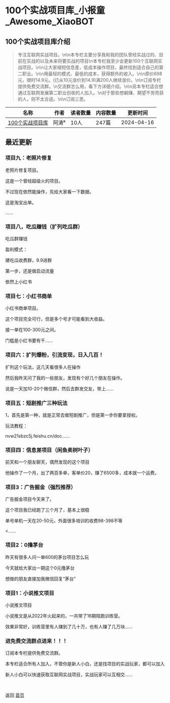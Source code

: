 # 100个实战项目库_小报童_Awesome_XiaoBOT

## 100个实战项目库介绍
> 专注互联网实战项目。\n\n本专栏主要分享我和我的团队曾经实战过的、目前在实战的以及未来将要实战的项目\n本专栏我至少会更新100个互联网实战项目。\n\n让大家缩短信息差，低成本操作项目，最终找到适合自己的第二职业。\n\n用最轻的模式、最低的成本，获得额外的收入。\n\n原价698元，限时14.9元。(已从10元涨价到14.9)满200人继续涨价。\n\n订阅专栏提供免费交流群。\n交流群怎么用，看下方详细介绍。\n\n另本专栏适合想通过互联网发展第二职业创收的人加入。\n对于那些想躺赚、期望不劳而获的人，则不太合适。\n\n订阅三思。  
  


|名称|作者|读者数量|内容数量|更新时间|
|---|---|---|---|---|
|[100个实战项目库](https://xiaobot.net/p/Ttx2221?refer=0b133df9-27dc-423b-8101-639049001c13)|阿涛⁶|10人|247篇|2024-04-16|

## 最近更新
### 项目九：老照片修复

老照片修复项目。

这是一个曾经超级火的项目。

不过现在依然能操作，先给大家看一下数据。

这是淘宝出单。

......

### 项目八，吃瓜赚钱（扩列吃瓜群）

吃瓜群赚钱

盈利模式：

建吃瓜收费群，9.9进群

第一步，还是做启动流量

依然上小红书

### 项目七：小红书商单

小红书商单项目。

这个项目完全可行，但是多个号才可能看到大收益。

接一单在100-300元之间。

门槛是小红书要有千......

### 项目六：扩列爆粉，引流变现，日入几百！

扩列这个玩法，这几天看很多人在操作

然后我昨天问了我的一些朋友，发现有个好几个朋友在操作。

说是一天加10-20个微信群，然后去群发交友，带上......

### 项目五：短剧推广三种玩法

1，首先是第一种，就是正常去做短剧推广，但是第一步你要拿授权。

玩法教程：

nvw21sbzc5j.feishu.cn/doc......

### 项目四：信息差项目（闲鱼卖树叶子）

前天和一个朋友聊天，偶然发现的这个项目

他操作了一个月，出了两百多单，客单价20，赚了6500多，成本就一个运费。

### 项目3：广告掘金（强烈推荐）

广告掘金项目今天来了。

这个项目我已经跑了三个月了，基本上很稳

单号单机一天在20-50元，外面很多培训的收费98-398不等

<......

### 项目2：0撸茅台

昨天有很多人问一单600的茅台项目怎么玩

今天就给大家出一期这个0元撸茅台

想做的朋友直接加我微信回复“茅台”

### 项目1：小说推文项目

小说推文项目

小说推文是从2022年火起来的，一共带了16期陪跑训练营。

效果非常好，训练营里有人赚到了几十万，也有人赚了几万块......

### 进免费交流群点进来！！！

订阅本专栏提供免费交流群。

本专栏适合所有人加入，不管你是新人小白，还是找项目的实战玩家，都可以加入

新人小白可以快速获取互联网实战项目，实战玩家可以互相交......


<a href="https://github.com/Reno9527/awesome-xiaobot" style="color: white; text-decoration: none;">awesome-xiaobot</a>

返回 [首页](../README.md)
